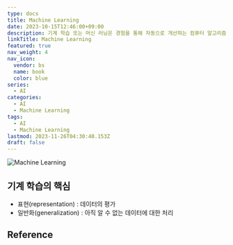 ```yaml
---
type: docs
title: Machine Learning
date: 2023-10-15T12:46:00+09:00
description: 기계 학습 또는 머신 러닝은 경험을 통해 자동으로 개선하는 컴퓨터 알고리즘의 연구이다. 방대한 데이터를 분석해 '미래를 예측하는 기술'이자 인공지능의 한 분야로 간주
linkTitle: Machine Learning
featured: true
nav_weight: 4
nav_icon:
  vendor: bs
  name: book
  color: blue
series:
  - AI
categories:
  - AI
  - Machine Learning
tags:
  - AI
  - Machine Learning
lastmod: 2023-11-26T04:30:40.153Z
draft: false
---
```


![Machine Learning](/ai/ml-algorithms.webp "https://johnvastola.medium.com/10-must-know-machine-learning-algorithms-for-data-scientists-adbf3272398a")

## 기계 학습의 핵심

- 표현(representation) : 데이터의 평가
- 일반화(generalization) : 아직 알 수 없는 데이터에 대한 처리

## Reference
